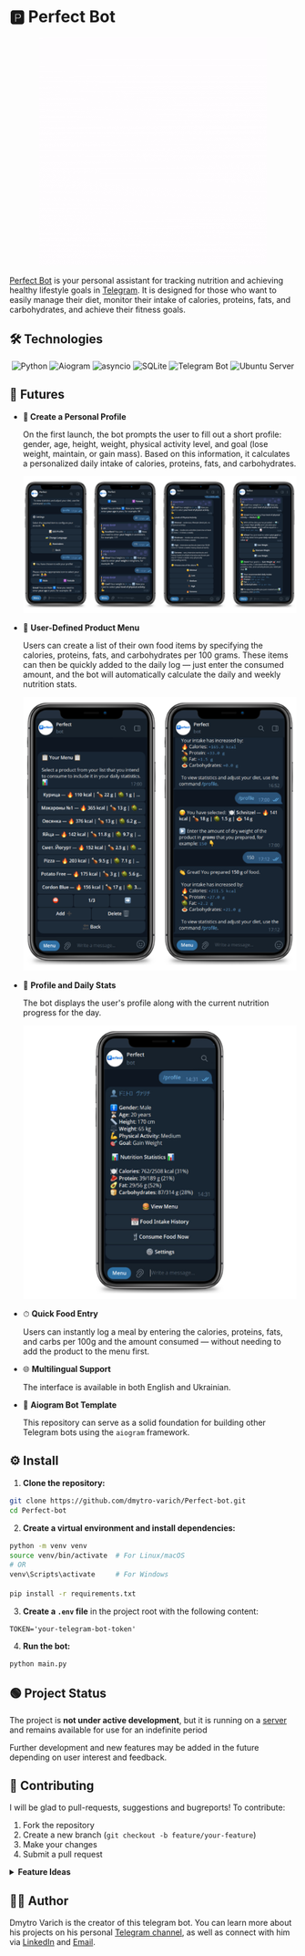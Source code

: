 # 🅿️ Perfect Bot

<p align="center">
  <img src="assets/🅿️.gif" alt="Perfect Logo" />
</p>

[Perfect Bot](https://t.me/your_perfect_bot) is your personal assistant for tracking nutrition and achieving healthy lifestyle goals in [Telegram](https://web.telegram.org/). It is designed for those who want to easily manage their diet, monitor their intake of calories, proteins, fats, and carbohydrates, and achieve their fitness goals.

## 🛠️ Technologies
<p align="center"> <img src="https://img.shields.io/badge/Python-3.11-blue?style=for-the-badge&logo=python&logoColor=white" alt="Python" /> <img src="https://img.shields.io/badge/aiogram-3.7.0-009688?style=for-the-badge&logo=telegram&logoColor=white" alt="Aiogram" /> <img src="https://img.shields.io/badge/asyncio-asynchronous-yellow?style=for-the-badge" alt="asyncio" /> <img src="https://img.shields.io/badge/SQLite-07405E?style=for-the-badge&logo=sqlite&logoColor=white" alt="SQLite" /> <img src="https://img.shields.io/badge/Telegram-Bot-2CA5E0?style=for-the-badge&logo=telegram&logoColor=white" alt="Telegram Bot" /> <img src="https://img.shields.io/badge/Ubuntu-22.04-E95420?style=for-the-badge&logo=ubuntu&logoColor=white" alt="Ubuntu Server" /> </p>

## 🚀 Futures

- **🧾 Create a Personal Profile**

    On the first launch, the bot prompts the user to fill out a short profile: gender, age, height, weight, physical activity level, and goal (lose weight, maintain, or gain mass). Based on this information, it calculates a personalized daily intake of calories, proteins, fats, and carbohydrates.

  <p align="center">
      <img src="assets/creating_profile.png" alt="Creating Profile" />
  </p>


- 🍱 **User-Defined Product Menu**

    Users can create a list of their own food items by specifying the calories, proteins, fats, and carbohydrates per 100 grams. These items can then be quickly added to the daily log — just enter the consumed amount, and the bot will automatically calculate the daily and weekly nutrition stats.

  <p align="center">
      <img src="assets/product_menu.png" alt="Product Menu" />
  </p>


- 👤 **Profile and Daily Stats**

    The bot displays the user's profile along with the current nutrition progress for the day.

    <p align="center">
      <img src="assets/personal_profile.png" alt="Personal Profile" />

- ⏱ **Quick Food Entry**

    Users can instantly log a meal by entering the calories, proteins, fats, and carbs per 100g and the amount consumed — without needing to add the product to the menu first.

- 🌐 **Multilingual Support**
    
    The interface is available in both English and Ukrainian.

- 🧩 **Aiogram Bot Template**

    This repository can serve as a solid foundation for building other Telegram bots using the `aiogram` framework.

## ⚙️ Install

1. **Clone the repository:**

```bash
git clone https://github.com/dmytro-varich/Perfect-bot.git
cd Perfect-bot
```

2. **Create a virtual environment and install dependencies:**

```bash
python -m venv venv
source venv/bin/activate  # For Linux/macOS
# OR
venv\Scripts\activate     # For Windows

pip install -r requirements.txt
```

3. **Create a `.env` file** in the project root with the following content:

```env
TOKEN='your-telegram-bot-token'
```

4. **Run the bot:**

```bash
python main.py
```

## 🟢 Project Status
The project is **not under active development**, but it is running on a [server](https://cloud.tuke.sk/) and remains available for use for an indefinite period

Further development and new features may be added in the future depending on user interest and feedback.

## 🤝 Contributing
I will be glad to pull-requests, suggestions and bugreports!
To contribute:

1. Fork the repository
2. Create a new branch (`git checkout -b feature/your-feature`)
3. Make your changes
4. Submit a pull request

<details>
  <summary><strong>Feature Ideas</strong></summary>

  <br>

  | Name                          | Description                                                                                                                                                                                                        |
  | ----------------------------- | ------------------------------------------------------------------------------------------------------------------------------------------------------------------------------------------------------------------ |
  | **Meal Notifications**        | Add a feature that allows users to set specific times for meal reminders. The bot would send a notification at those times to help users stay on track with their nutrition plan.                                  |
  | **AI-based Meal Suggestions** | Implement a system using AI or rule-based logic to suggest food items that can help the user reach their daily macronutrient goals. Based on the current intake, the bot would recommend what and how much to eat. |

</details>

## 🧑🏻 Author
Dmytro Varich is the creator of this telegram bot. You can learn more about his projects on his personal [Telegram channel](https://t.me/varich_channel), as well as connect with him via [LinkedIn](https://www.linkedin.com/in/dmytro-varich/) and [Email](<varich.it@gmail.com>).
